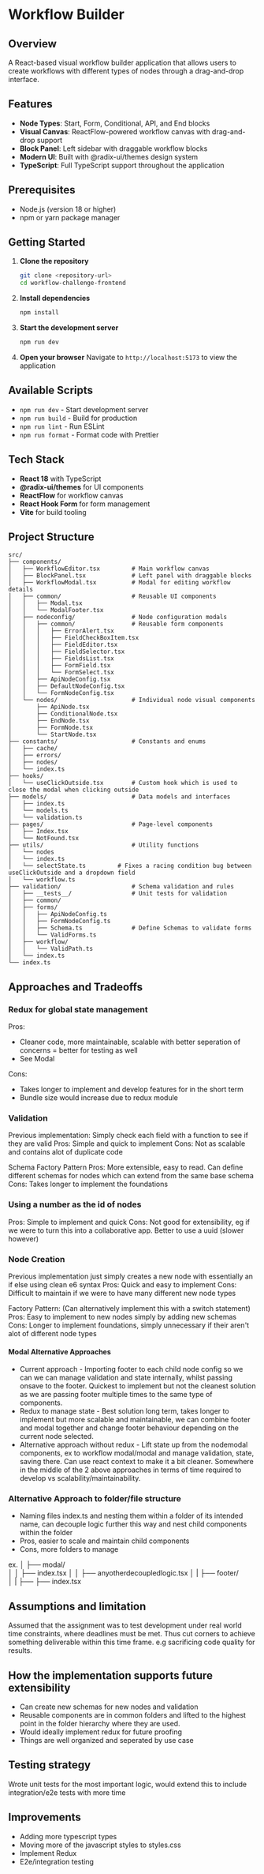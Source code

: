 # Workflow Builder

## Overview

A React-based visual workflow builder application that allows users to create workflows with different types of nodes through a drag-and-drop interface.

## Features

- **Node Types**: Start, Form, Conditional, API, and End blocks
- **Visual Canvas**: ReactFlow-powered workflow canvas with drag-and-drop support
- **Block Panel**: Left sidebar with draggable workflow blocks
- **Modern UI**: Built with @radix-ui/themes design system
- **TypeScript**: Full TypeScript support throughout the application

## Prerequisites

- Node.js (version 18 or higher)
- npm or yarn package manager

## Getting Started

1. **Clone the repository**

   ```bash
   git clone <repository-url>
   cd workflow-challenge-frontend
   ```

2. **Install dependencies**

   ```bash
   npm install
   ```

3. **Start the development server**

   ```bash
   npm run dev
   ```

4. **Open your browser**
   Navigate to `http://localhost:5173` to view the application

## Available Scripts

- `npm run dev` - Start development server
- `npm run build` - Build for production
- `npm run lint` - Run ESLint
- `npm run format` - Format code with Prettier

## Tech Stack

- **React 18** with TypeScript
- **@radix-ui/themes** for UI components
- **ReactFlow** for workflow canvas
- **React Hook Form** for form management
- **Vite** for build tooling

## Project Structure

```
src/
├── components/
│   ├── WorkflowEditor.tsx         # Main workflow canvas
│   ├── BlockPanel.tsx             # Left panel with draggable blocks
│   ├── WorkflowModal.tsx          # Modal for editing workflow details
│   ├── common/                    # Reusable UI components
│   │   ├── Modal.tsx
│   │   └── ModalFooter.tsx
│   ├── nodeconfig/                # Node configuration modals
│   │   ├── common/                # Reusable form components
│   │   │   ├── ErrorAlert.tsx
│   │   │   ├── FieldCheckBoxItem.tsx
│   │   │   ├── FieldEditor.tsx
│   │   │   ├── FieldSelector.tsx
│   │   │   ├── FieldsList.tsx
│   │   │   ├── FormField.tsx
│   │   │   └── FormSelect.tsx
│   │   ├── ApiNodeConfig.tsx
│   │   ├── DefaultNodeConfig.tsx
│   │   └── FormNodeConfig.tsx
│   └── nodes/                     # Individual node visual components
│       ├── ApiNode.tsx
│       ├── ConditionalNode.tsx
│       ├── EndNode.tsx
│       ├── FormNode.tsx
│       └── StartNode.tsx
├── constants/                     # Constants and enums
│   ├── cache/
│   ├── errors/
│   ├── nodes/
│   └── index.ts
├── hooks/                         
│   └── useClickOutside.tsx        # Custom hook which is used to close the modal when clicking outside
├── models/                        # Data models and interfaces
│   ├── index.ts
│   └── models.ts
│   └── validation.ts
├── pages/                         # Page-level components
│   ├── Index.tsx
│   └── NotFound.tsx
├── utils/                         # Utility functions
│   └── nodes
│   └── index.ts
│   └── selectState.ts         # Fixes a racing condition bug between useClickOutside and a dropdown field 
│   └── workflow.ts
├── validation/                    # Schema validation and rules
│   ├── __tests__/                 # Unit tests for validation
│   ├── common/  
│   ├── forms/
│   │   ├── ApiNodeConfig.ts
│   │   ├── FormNodeConfig.ts
│   │   ├── Schema.ts              # Define Schemas to validate forms
│   │   └── ValidForms.ts
│   ├── workflow/
│   │   └── ValidPath.ts
│   └── index.ts
└── index.ts  
```

## Approaches and Tradeoffs

### Redux for global state management

Pros:
   - Cleaner code, more maintainable, scalable with better seperation of concerns = better for testing as well
   - See Modal

Cons:
   - Takes longer to implement and develop features for in the short term
   - Bundle size would increase due to redux module 

### Validation

Previous implementation: Simply check each field with a function to see if they are valid
Pros: Simple and quick to implement
Cons: Not as scalable and contains alot of duplicate code

Schema Factory Pattern 
Pros: More extensible, easy to read. Can define different schemas for nodes which can extend from the same base schema
Cons: Takes longer to implement the foundations

### Using a number as the id of nodes

Pros: Simple to implement and quick
Cons: Not good for extensibility, eg if we were to turn this into a collaborative app. Better to use a uuid (slower however)

### Node Creation

Previous implementation just simply creates a new node with essentially an if else using clean e6 syntax 
Pros: Quick and easy to implement
Cons: Difficult to maintain if we were to have many different new node types

Factory Pattern: (Can alternatively implement this with a switch statement)
Pros: Easy to implement to new nodes simply by adding new schemas
Cons: Longer to implement foundations, simply unnecessary if their aren't alot of different node types

#### Modal Alternative Approaches

- Current approach - Importing footer to each child node config so we can we can manage validation and state internally, whilst passing onsave to the footer. Quickest to implement but not the cleanest solution as we are passing footer multiple times to the same type of components.
- Redux to manage state - Best solution long term, takes longer to implement but more scalable and maintainable, we can combine footer and modal together and change footer behaviour depending on the current node selected.
- Alternative approach without redux - Lift state up from the nodemodal components, ex to workflow modal/modal and manage validation, state, saving there. Can use react context to make it a bit cleaner. Somewhere in the middle of the 2 above approaches in terms of time required to develop vs scalability/maintainability.

### Alternative Approach to folder/file structure

- Naming files index.ts and nesting them within a folder of its intended name, can decouple logic further this way and nest child components within the folder
- Pros, easier to scale and maintain child components
- Cons, more folders to manage

ex.
│   ├── modal/                    
│   │   ├── index.tsx
│   │   ├── anyotherdecoupledlogic.tsx
│   |   ├── footer/      
│   |   ├── ├── index.tsx      

## Assumptions and limitation

Assumed that the assignment was to test development under real world time constraints, where deadlines must be met. Thus cut corners to achieve something deliverable within this time frame. e.g sacrificing code quality for results.

## How the implementation supports future extensibility
- Can create new schemas for new nodes and validation
- Reusable components are in common folders and lifted to the highest point in the folder hierarchy where they are used.
- Would ideally implement redux for future proofing
- Things are well organized and seperated by use case

## Testing strategy
Wrote unit tests for the most important logic, would extend this to include integration/e2e tests with more time

## Improvements

- Adding more typescript types
- Moving more of the javascript styles to styles.css
- Implement Redux
- E2e/integration testing
